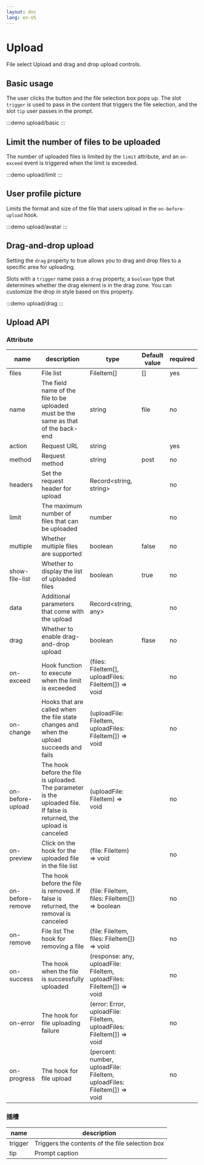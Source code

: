 ```yaml
---
layout: doc
lang: en-US
---
```


# Upload

File select Upload and drag and drop upload controls.

## Basic usage

The user clicks the button and the file selection box pops up. The slot `trigger` is used to pass in the content that triggers the file selection, and the slot `tip` user passes in the prompt.

:::demo
upload/basic
:::

## Limit the number of files to be uploaded

The number of uploaded files is limited by the `limit` attribute, and an `on-exceed` event is triggered when the limit is exceeded.

:::demo
upload/limit
:::

## User profile picture

Limits the format and size of the file that users upload in the `on-before-upload` hook.

:::demo
upload/avatar
:::

## Drag-and-drop upload

Setting the `drag` property to true allows you to drag and drop files to a specific area for uploading.

Slots with a `trigger` name pass a `drag` property, a `boolean` type that determines whether the drag element is in the drag zone. You can customize the drop in style based on this property.

:::demo
upload/drag
:::

## Upload API

### Attribute

| name             | description                                                                                                            | type                                                                     | Default value | required |
| ---------------- | ---------------------------------------------------------------------------------------------------------------------- | ------------------------------------------------------------------------ | ------------- | -------- |
| files            | File list                                                                                                              | FileItem[]                                                               | []            | yes      |
| name             | The field name of the file to be uploaded must be the same as that of the back-end                                     | string                                                                   | file          | no       |
| action           | Request URL                                                                                                            | string                                                                   |               | yes      |
| method           | Request method                                                                                                         | string                                                                   | post          | no       |
| headers          | Set the request header for upload                                                                                      | Record<string, string>                                                   |               | no       |
| limit            | The maximum number of files that can be uploaded                                                                       | number                                                                   |               | no       |
| multiple         | Whether multiple files are supported                                                                                   | boolean                                                                  | false         | no       |
| show-file-list   | Whether to display the list of uploaded files                                                                          | boolean                                                                  | true          | no       |
| data             | Additional parameters that come with the upload                                                                        | Record<string, any>                                                      |               | no       |
| drag             | Whether to enable drag-and-drop upload                                                                                 | boolean                                                                  | flase         | no       |
| on-exceed        | Hook function to execute when the limit is exceeded                                                                    | (files: FileItem[], uploadFiles: FileItem[]) => void                     |               | no       |
| on-change        | Hooks that are called when the file state changes and when the upload succeeds and fails                               | (uploadFile: FileItem, uploadFiles: FileItem[]) => void                  |               | no       |
| on-before-upload | The hook before the file is uploaded. The parameter is the uploaded file. If false is returned, the upload is canceled | (uploadFile: FileItem) => void                                           |               | no       |
| on-preview       | Click on the hook for the uploaded file in the file list                                                               | (file: FileItem) => void                                                 |               | no       |
| on-before-remove | The hook before the file is removed. If false is returned, the removal is canceled                                     | (file: FileItem, files: FileItem[]) => boolean                           |               | no       |
| on-remove        | File list The hook for removing a file                                                                                 | (file: FileItem, files: FileItem[]) => void                              |               | no       |
| on-success       | The hook when the file is successfully uploaded                                                                        | (response: any, uploadFile: FileItem, uploadFiles: FileItem[]) => void   |               | no       |
| on-error         | The hook for file uploading failure                                                                                    | (error: Error, uploadFile: FileItem, uploadFiles: FileItem[]) => void    |               | no       |
| on-progress      | The hook for file upload                                                                                               | (percent: number, uploadFile: FileItem, uploadFiles: FileItem[]) => void |               | no       |

### 插槽

| name    | description                                     |
| ------- | ----------------------------------------------- |
| trigger | Triggers the contents of the file selection box |
| tip     | Prompt caption                                  |
